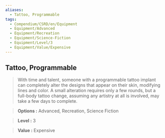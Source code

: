 ```yaml
---
aliases:
  - Tattoo, Programmable
tags:
  - Compendium/CSRD/en/Equipment
  - Equipment/Advanced
  - Equipment/Recreation
  - Equipment/Science-Fiction
  - Equipment/Level/3
  - Equipment/Value/Expensive
---
```

  
    
## Tattoo, Programmable    
    
>With time and talent, someone with a programmable tattoo implant can completely alter the designs that appear on their skin, modifying lines and color. A small alteration requires only a few rounds, but a full-body tattoo change, assuming any artistry at all is involved, may take a few days to complete.    
> **Options :** Advanced, Recreation, Science Fiction    
> **Level :** 3    
> **Value :** Expensive
